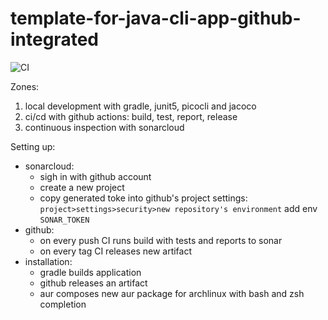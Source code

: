 # template-for-java-cli-app-github-integrated

![CI](https://github.com/mezlogo/template-for-java-cli-app-github-integrated/actions/workflows/build.yml/badge.svg)

Zones:
1. local development with gradle, junit5, picocli and jacoco
2. ci/cd with github actions: build, test, report, release
3. continuous inspection with sonarcloud

Setting up:
- sonarcloud:
  - sigh in with github account
  - create a new project
  - copy generated toke into github's project settings: `project>settings>security>new repository's environment` add env `SONAR_TOKEN`
- github:
  - on every push CI runs build with tests and reports to sonar
  - on every tag CI releases new artifact
- installation:
  - gradle builds application
  - github releases an artifact
  - aur composes new aur package for archlinux with bash and zsh completion

